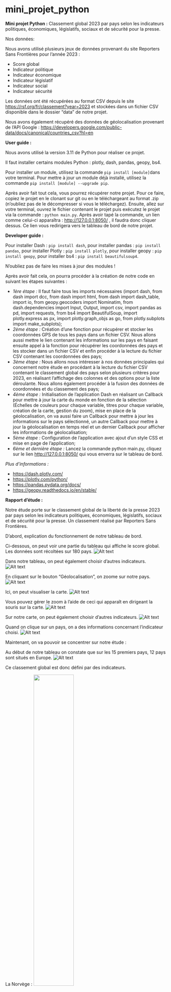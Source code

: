 # mini_projet_python

**Mini projet Python :** Classement global 2023 par pays selon les indicateurs politiques, économiques, législatifs, sociaux et de sécurité pour la presse.

Nos données:

Nous avons utilisé plusieurs jeux de données provenant du site Reporters Sans Frontières pour l’année 2023 :
* Score global
* Indicateur politique
* Indicateur économique
* Indicateur législatif
* Indicateur social
* Indicateur sécurité

Les données ont été récupérées au format CSV depuis le site https://rsf.org/fr/classement?year=2023 et stockées dans un fichier CSV disponible dans le dossier “data” de notre projet.

Nous avons également récupéré des données de géolocalisation provenant de l’API Google : https://developers.google.com/public-data/docs/canonical/countries_csv?hl=en

**User guide :**

Nous avons utilisé la version 3.11 de Python pour réaliser ce projet.

Il faut installer certains modules Python : plotly, dash, pandas, geopy, bs4.

Pour installer un module, utilisez la commande `pip install [module]`dans votre terminal. Pour mettre à jour un module déjà installé, utilisez la commande `pip install [module] --upgrade pip`.

Après avoir fait tout cela, vous pourrez récupérer notre projet. Pour ce faire, copiez le projet en le clonant sur git ou en le téléchargeant au format .zip (n’oubliez pas de le décompresser si vous le téléchargez). Ensuite, allez sur votre terminal, ouvrez le fichier contenant le projet puis exécutez le projet via la commande : `python main.py`. Après avoir tapé la commande, un lien comme celui-ci apparaîtra : http://127.0.0.1:8050/ , il faudra donc cliquer dessus. Ce lien vous redirigera vers le tableau de bord de notre projet.

**Developer guide :**

Pour installer Dash : `pip install dash`, pour installer pandas : `pip install pandas`, pour installer Plotly : `pip install plotly`, pour installer geopy : `pip install geopy`, pour installer bs4 : `pip install beautifulsoup4`.

N’oubliez pas de faire les mises à jour des modules !

Après avoir fait cela, on pourra procéder à la création de notre code en suivant les étapes suivantes :
* *1ère étape :* Il faut faire tous les imports nécessaires (import dash, from dash import dcc, from dash import html, from dash import dash_table, import io, from geopy.geocoders import Nominatim, from dash.dependencies import Input, Output, import csv, import pandas as pd, import requests, from bs4 import BeautifulSoup, import plotly.express as px, import plotly.graph_objs as go, from plotly.subplots import make_subplots);
* *2ème étape :* Création d’une fonction pour récupérer et stocker les coordonnées GPS de tous les pays dans un fichier CSV. Nous allons aussi mettre le lien contenant les informations sur les pays en faisant ensuite appel à la fonction pour récupérer les coordonnées des pays et les stocker dans un fichier CSV et enfin procéder à la lecture du fichier CSV contenant les coordonnées des pays;
* *3ème étape :* Nous allons nous intéresser à nos données principales qui concernent notre étude en procédant à la lecture du fichier CSV contenant le classement global des pays selon plusieurs critères pour 2023, en réalisant l’affichage des colonnes et des options pour la liste déroulante. Nous allons également procéder à la fusion des données de coordonnées et du classement des pays;
* *4ème étape :* Initialisation de l’application Dash en réalisant un Callback pour mettre à jour la carte du monde en fonction de la sélection (Échelles de couleurs pour chaque variable, titres pour chaque variable, création de la carte, gestion du zoom), mise en place de la géolocalisation, on va aussi faire un Callback pour mettre à jour les informations sur le pays sélectionné, un autre Callback pour mettre à jour la géolocalisation en temps réel et un dernier Callback pour afficher les informations de géolocalisation;
* *5ème étape :* Configuration de l’application avec ajout d’un style CSS et mise en page de l’application;
* *6ème et dernière étape :* Lancez la commande python main.py, cliquez sur le lien http://127.0.0.1:8050/ qui vous enverra sur le tableau de bord.

*Plus d’informations :*
* https://dash.plotly.com/
* https://plotly.com/python/
* https://pandas.pydata.org/docs/
* https://geopy.readthedocs.io/en/stable/

**Rapport d’étude :**

Notre étude porte sur le classement global de la liberté de la presse 2023 par pays selon les indicateurs politiques, économiques, législatifs, sociaux et de sécurité pour la presse. Un classement réalisé par Reporters Sans Frontières.

D’abord, explication du fonctionnement de notre tableau de bord.

Ci-dessous, on peut voir une partie du tableau qui affiche le score global. Les données sont récoltées sur 180 pays.
![Alt text](image/tableau_classement.png)

Dans notre tableau, on peut également choisir d’autres indicateurs.
![Alt text](image/dropdown_tableau.png)

En cliquant sur le bouton “Géolocalisation”, on zoome sur notre pays. 
![Alt text](image/geolocalisation.png)

Ici, on peut visualiser la carte. 
![Alt text](image/carte_score_global.png)

Vous pouvez gérer le zoom à l’aide de ceci qui apparaît en dirigeant la souris sur la carte.
![Alt text](image/zoomin_zoomout_reset.png)

Sur notre carte, on peut également choisir d’autres indicateurs.
![Alt text](image/dropdown_indicateurs.png)

Quand on clique sur un pays, on a des informations concernant l’indicateur choisi.
![Alt text](image/score_gloabl_france.png)

Maintenant, on va pouvoir se concentrer sur notre étude :

Au début de notre tableau on constate que sur les 15 premiers pays, 12 pays sont situés en Europe.
![Alt text](image/tableau_classement.png)

Ce classement global est donc défini par des indicateurs.

La Norvège : 
<img src="image/norway_indicators_1.png" width="50%" height="50%">
<img src="image/norway_indicator_2.png" width="50%" height="50%">
<img src="image/norway.png" width="50%" height="50%">


Classée 1ère, elle est un exemple de liberté de la presse. Son indicateur politique de 96.54 montre une forte indépendance politique des médias. L’indicateur économique de 92.46 indique une stabilité économique pour les médias. L’indicateur législatif de 94.92 montre un cadre juridique favorable. L’indicateur de sécurité de 95.98 témoigne d’un environnement sûr pour les journalistes.

La Serbie : 
<img src="image/serbia_indicators_1.png" width="50%" height="50%">
<img src="image/serbia_indicator_2.png" width="50%" height="50%">
<img src="image/serbia.png" width="50%" height="50%">

Classée 91e, elle présente un tableau contrasté. Son indicateur politique est de 45.27, ce qui suggère des défis politiques pour les médias. L’indicateur économique est de 39.15, indiquant des défis économiques pour les médias. L’indicateur législatif est de 77.18, montrant un cadre juridique relativement solide. Cependant, l’indicateur de sécurité de 74.31 suggère des défis pour la sécurité des journalistes.

Corée du Nord :
<img src="image/north_korea_indicators_1.png" width="50%" height="50%">
<img src="image/north_korea_indicators_2.png" width="50%" height="50%">
<img src="image/north_korea.png" width="50%" height="50%">

Classée 180e, elle montre une situation préoccupante. L’indicateur politique de 26.56 indique une forte influence politique sur les médias. L’indicateur économique de 21.57 suggère des difficultés économiques pour les médias. L’indicateur législatif de 22.64 montre un cadre juridique défavorable. L’indicateur de sécurité de 33.25 témoigne d’un environnement dangereux pour les journalistes.

En conclusion, la Norvège, la Serbie et la Corée du Nord présentent des profils très différents en matière de liberté de la presse.
La Norvège, classée première avec des scores élevés dans tous les indicateurs témoigne d’un environnement où les médias peuvent opérer librement et en toute sécurité.
La Serbie, malgré des défis politiques et économiques à relever, elle dispose d’un cadre juridique solide et d’un indicateur de sécurité amélioré, ce qui suggère des efforts pour améliorer la liberté de la presse.
La Corée du Nord, en revanche montre une situation préoccupante avec des scores faibles dans tous les indicateurs. Cela indique une restriction sévère de la liberté de la presse et un environnement difficile pour les journalistes.
Ces comparaisons soulignent l’importance de l’indépendance politique, économique et législative pour la liberté de la presse. Chaque pays a ses propres défis et opportunités pour améliorer la liberté de la presse. Il est crucial de continuer à surveiller et à soutenir la liberté de la presse dans le monde entier

En peut aussi relevé que les score sont moins élevés dans les pays en voie de développement (Asie, Afrique, Amérique du Sud)

![Alt text](image/carte_score_global.png) ![Alt text](image/carte_indicateur_economique.png) ![Alt text](image/carte_indicateur_legislatif.png) ![Alt text](image/carte_indicateur_politique.png) ![Alt text](image/carte_indicateur_securite.png) ![Alt text](image/carte_indicateur_social.png)